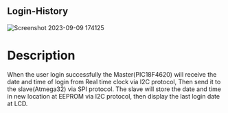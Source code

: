 ## Login-History

![Screenshot 2023-09-09 174125](https://github.com/EhabMagdyy/Login-History/assets/132620660/4520b10e-d3f6-4716-bcb3-738284fcf77d)

# Description
When the user login successfully the Master(PIC18F4620) will receive the date and time of login from Real time clock via I2C protocol,
Then send it to the slave(Atmega32) via SPI protocol. 
The slave will store the date and time in new location at EEPROM via I2C protocol, then display the last login date at LCD.
